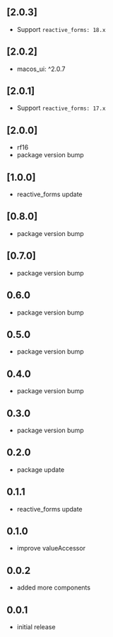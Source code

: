 ## [2.0.3]

* Support `reactive_forms: 18.x`

## [2.0.2]

* macos_ui: ^2.0.7

## [2.0.1]

* Support `reactive_forms: 17.x`

## [2.0.0]

* rf16
* package version bump

## [1.0.0]

* reactive_forms update

## [0.8.0]

* package version bump

## [0.7.0]

* package version bump

## 0.6.0

* package version bump

## 0.5.0

* package version bump

## 0.4.0

* package version bump

## 0.3.0

* package version bump

## 0.2.0

* package update

## 0.1.1

* reactive_forms update

## 0.1.0

* improve valueAccessor

## 0.0.2

* added more components

## 0.0.1

* initial release
